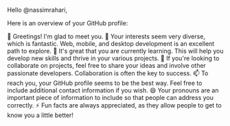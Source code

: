 Hello @nassimrahari,

Here is an overview of your GitHub profile:

👋 Greetings! I'm glad to meet you.
👀 Your interests seem very diverse, which is fantastic. Web, mobile, and desktop development is an excellent path to explore.
🌱 It's great that you are currently learning. This will help you develop new skills and thrive in your various projects.
💞️ If you're looking to collaborate on projects, feel free to share your ideas and involve other passionate developers. Collaboration is often the key to success.
📫 To reach you, your GitHub profile seems to be the best way. Feel free to include additional contact information if you wish.
😄 Your pronouns are an important piece of information to include so that people can address you correctly.
⚡ Fun facts are always appreciated, as they allow people to get to know you a little better!
